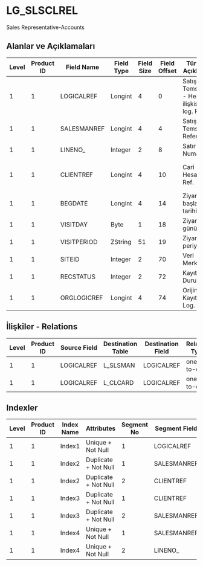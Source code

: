 # LG_SLSCLREL

Sales Representative-Accounts

## Alanlar ve Açıklamaları

| Level | Product ID | Field Name | Field Type | Field Size | Field Offset | Türkçe Açıklama | Expression |
| ----- | ---------- | ---------- | ---------- | ---------- | ------------ | --------------- | ---------- |
| 1 | 1 | LOGICALREF | Longint | 4 | 0 | Satış Temsilcisi - Hesap ilişkisi log. Ref. | Sales Representative-Account Relation Logical Reference |
| 1 | 1 | SALESMANREF | Longint | 4 | 4 | Satış Temsilcisi Referansı | Sales Represantative Reference |
| 1 | 1 | LINENO_ | Integer | 2 | 8 | Satır Numarası | Line Number |
| 1 | 1 | CLIENTREF | Longint | 4 | 10 | Cari Hesap Ref. | Account Receivable / Payable Reference |
| 1 | 1 | BEGDATE | Longint | 4 | 14 | Ziyaret başlangıç tarihi | Visit Start Date |
| 1 | 1 | VISITDAY | Byte | 1 | 18 | Ziyaret günü | Visit Day |
| 1 | 1 | VISITPERIOD | ZString | 51 | 19 | Ziyaret periyodu | Visit Period |
| 1 | 1 | SITEID | Integer | 2 | 70 | Veri Merkezi | Data Processing Site |
| 1 | 1 | RECSTATUS | Integer | 2 | 72 | Kayıt Durumu | Record Status |
| 1 | 1 | ORGLOGICREF | Longint | 4 | 74 | Orijinal Kayıt Log. Ref. | Original Record Logical Reference |

## İlişkiler - Relations

| Level | Product ID | Source Field | Destination Table | Destination Field | Relation Type | Extra Condition |
| ----- | ---------- | ------------ | ---------------- | ---------------- | ------------- | --------------- |
| 1 | 1 | LOGICALREF | L_SLSMAN | LOGICALREF | one-to-one |  |
| 1 | 1 | LOGICALREF | L_CLCARD | LOGICALREF | one-to-one |  |

## Indexler

| Level | Product ID | Index Name | Attributes | Segment No | Segment Field | Sense |
| ----- | ---------- | ---------- | ---------- | ---------- | ------------- | ----- |
| 1 | 1 | Index1 | Unique + Not Null | 1 | LOGICALREF | Ascending |
| 1 | 1 | Index2 | Duplicate + Not Null | 1 | SALESMANREF | Ascending |
| 1 | 1 | Index2 | Duplicate + Not Null | 2 | CLIENTREF | Ascending |
| 1 | 1 | Index3 | Duplicate + Not Null | 1 | CLIENTREF | Ascending |
| 1 | 1 | Index3 | Duplicate + Not Null | 2 | SALESMANREF | Ascending |
| 1 | 1 | Index4 | Unique + Not Null | 1 | SALESMANREF | Ascending |
| 1 | 1 | Index4 | Unique + Not Null | 2 | LINENO_ | Ascending |
